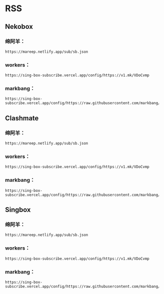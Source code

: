 # RSS

## Nekobox

### 绵阿羊：  
```
https://mareep.netlify.app/sub/sb.json
```
### workers：  
```
https://sing-box-subscribe.vercel.app/config/https://v1.mk/VDoCvmp
```

### markbang：  
```
https://sing-box-subscribe.vercel.app/config/https://raw.githubusercontent.com/markbang/chromegopacs/main/hy2pac.txt
```

## Clashmate

### 绵阿羊：  
```
https://mareep.netlify.app/sub/sb.json
```
### workers：  
```
https://sing-box-subscribe.vercel.app/config/https://v1.mk/VDoCvmp
```

### markbang：  
```
https://sing-box-subscribe.vercel.app/config/https://raw.githubusercontent.com/markbang/chromegopacs/main/hy2pac.txt
```

## Singbox

### 绵阿羊：  
```
https://mareep.netlify.app/sub/sb.json
```
### workers：  
```
https://sing-box-subscribe.vercel.app/config/https://v1.mk/VDoCvmp
```

### markbang：  
```
https://sing-box-subscribe.vercel.app/config/https://raw.githubusercontent.com/markbang/chromegopacs/main/hy2pac.txt
```